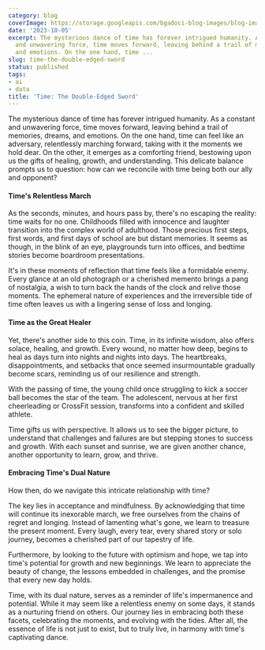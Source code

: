 ```yaml
---
category: blog
coverImage: https://storage.googleapis.com/bgadoci-blog-images/blog-images/images/blog-images/blog-post-images/ragmann22_a_pixar_style_image_of_an_hour_glass_and_a_yin_yang_m_ded8a4dd-311d-47bc-908d-b4b230c78775.png
date: '2023-10-05'
excerpt: The mysterious dance of time has forever intrigued humanity. As a constant
  and unwavering force, time moves forward, leaving behind a trail of memories, dreams,
  and emotions. On the one hand, time ...
slug: time-the-double-edged-sword
status: published
tags:
- ai
- data
title: 'Time: The Double-Edged Sword'
---
```


The mysterious dance of time has forever intrigued humanity. As a constant and unwavering force, time moves forward, leaving behind a trail of memories, dreams, and emotions. On the one hand, time can feel like an adversary, relentlessly marching forward, taking with it the moments we hold dear. On the other, it emerges as a comforting friend, bestowing upon us the gifts of healing, growth, and understanding. This delicate balance prompts us to question: how can we reconcile with time being both our ally and opponent?

#### Time's Relentless March

As the seconds, minutes, and hours pass by, there's no escaping the reality: time waits for no one. Childhoods filled with innocence and laughter transition into the complex world of adulthood. Those precious first steps, first words, and first days of school are but distant memories. It seems as though, in the blink of an eye, playgrounds turn into offices, and bedtime stories become boardroom presentations.

It's in these moments of reflection that time feels like a formidable enemy. Every glance at an old photograph or a cherished memento brings a pang of nostalgia, a wish to turn back the hands of the clock and relive those moments. The ephemeral nature of experiences and the irreversible tide of time often leaves us with a lingering sense of loss and longing.

#### Time as the Great Healer

Yet, there's another side to this coin. Time, in its infinite wisdom, also offers solace, healing, and growth. Every wound, no matter how deep, begins to heal as days turn into nights and nights into days. The heartbreaks, disappointments, and setbacks that once seemed insurmountable gradually become scars, reminding us of our resilience and strength.

With the passing of time, the young child once struggling to kick a soccer ball becomes the star of the team. The adolescent, nervous at her first cheerleading or CrossFit session, transforms into a confident and skilled athlete.

Time gifts us with perspective. It allows us to see the bigger picture, to understand that challenges and failures are but stepping stones to success and growth. With each sunset and sunrise, we are given another chance, another opportunity to learn, grow, and thrive.

#### Embracing Time's Dual Nature

How then, do we navigate this intricate relationship with time?

The key lies in acceptance and mindfulness. By acknowledging that time will continue its inexorable march, we free ourselves from the chains of regret and longing. Instead of lamenting what's gone, we learn to treasure the present moment. Every laugh, every tear, every shared story or solo journey, becomes a cherished part of our tapestry of life.

Furthermore, by looking to the future with optimism and hope, we tap into time's potential for growth and new beginnings. We learn to appreciate the beauty of change, the lessons embedded in challenges, and the promise that every new day holds.

Time, with its dual nature, serves as a reminder of life's impermanence and potential. While it may seem like a relentless enemy on some days, it stands as a nurturing friend on others. Our journey lies in embracing both these facets, celebrating the moments, and evolving with the tides. After all, the essence of life is not just to exist, but to truly live, in harmony with time's captivating dance.